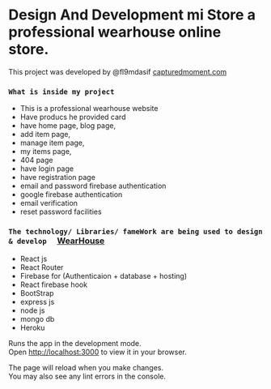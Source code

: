 # Design And Development mi Store a professional wearhouse online store.

This project was developed by @fl9mdasif [capturedmoment.com](https://capturedmoment.firebaseapp.com/)

### `What is inside my project`

* This is a professional wearhouse website
* Have producs he provided card
* have home page, blog page, 
* add item page, 
* manage item page, 
* my items page,
* 404 page
* have login page
* have registration page
* email and password firebase authentication
* google firebase authentication
* email verification 
* reset password facilities

### `The technology/ Libraries/ fameWork are being used to design & develop  ` [WearHouse](https://capturedmoment.firebaseapp.com/)
* React js 
* React Router
* Firebase for (Authenticaion + database + hosting)
* React firebase hook
* BootStrap 
* express js 
* node js 
* mongo db 
* Heroku 


Runs the app in the development mode.\
Open [http://localhost:3000](http://localhost:3000) to view it in your browser.

The page will reload when you make changes.\
You may also see any lint errors in the console.
